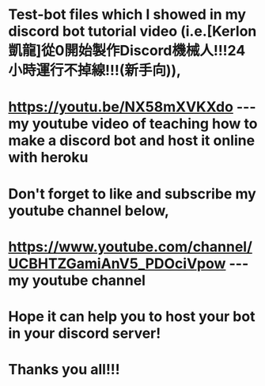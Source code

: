 # Test-bot files which I showed in my discord bot tutorial video (i.e.[Kerlon凱龍]從0開始製作Discord機械人!!!24小時運行不掉線!!!(新手向)),
# https://youtu.be/NX58mXVKXdo --- my youtube video of teaching how to make a discord bot and host it online with heroku
# Don't forget to like and subscribe my youtube channel below,
# https://www.youtube.com/channel/UCBHTZGamiAnV5_PDOciVpow --- my youtube channel
# Hope it can help you to host your bot in your discord server!
# Thanks you all!!!
